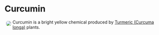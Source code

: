 # Curcumin

<img src="https://res.cloudinary.com/alchemist-cookbook/image/upload/w_200,f_auto/healing-items/turmeric.jpg" style="border-radius: 5px; float:left; margin: 5px;"> Curcumin is a bright yellow chemical produced by [Turmeric (Curcuma longa)](../turmeric) plants.